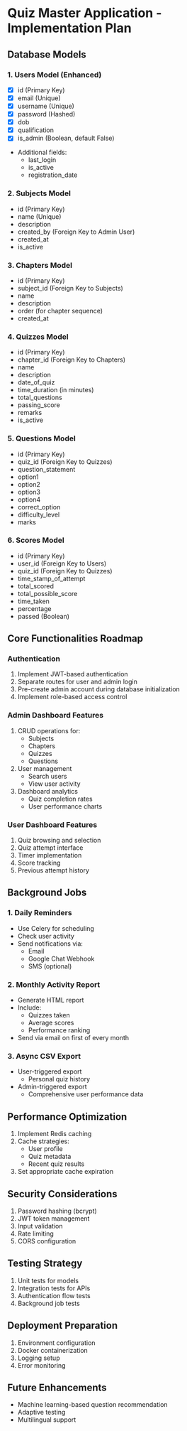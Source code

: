 # Quiz Master Application - Implementation Plan

## Database Models

### 1. Users Model (Enhanced)
- [x] id (Primary Key)
- [x] email (Unique)
- [x] username (Unique)
- [x] password (Hashed)
- [x] dob
- [x] qualification
- [x] is_admin (Boolean, default False)
- Additional fields:
  - last_login
  - is_active
  - registration_date

### 2. Subjects Model
- id (Primary Key)
- name (Unique)
- description
- created_by (Foreign Key to Admin User)
- created_at
- is_active

### 3. Chapters Model
- id (Primary Key)
- subject_id (Foreign Key to Subjects)
- name
- description
- order (for chapter sequence)
- created_at

### 4. Quizzes Model
- id (Primary Key)
- chapter_id (Foreign Key to Chapters)
- name
- description
- date_of_quiz
- time_duration (in minutes)
- total_questions
- passing_score
- remarks
- is_active

### 5. Questions Model
- id (Primary Key)
- quiz_id (Foreign Key to Quizzes)
- question_statement
- option1
- option2
- option3
- option4
- correct_option
- difficulty_level
- marks

### 6. Scores Model
- id (Primary Key)
- user_id (Foreign Key to Users)
- quiz_id (Foreign Key to Quizzes)
- time_stamp_of_attempt
- total_scored
- total_possible_score
- time_taken
- percentage
- passed (Boolean)

## Core Functionalities Roadmap

### Authentication
1. Implement JWT-based authentication
2. Separate routes for user and admin login
3. Pre-create admin account during database initialization
4. Implement role-based access control

### Admin Dashboard Features
1. CRUD operations for:
   - Subjects
   - Chapters
   - Quizzes
   - Questions
2. User management
   - Search users
   - View user activity
3. Dashboard analytics
   - Quiz completion rates
   - User performance charts

### User Dashboard Features
1. Quiz browsing and selection
2. Quiz attempt interface
3. Timer implementation
4. Score tracking
5. Previous attempt history

## Background Jobs

### 1. Daily Reminders
- Use Celery for scheduling
- Check user activity
- Send notifications via:
  - Email
  - Google Chat Webhook
  - SMS (optional)

### 2. Monthly Activity Report
- Generate HTML report
- Include:
  - Quizzes taken
  - Average scores
  - Performance ranking
- Send via email on first of every month

### 3. Async CSV Export
- User-triggered export
  - Personal quiz history
- Admin-triggered export
  - Comprehensive user performance data

## Performance Optimization
1. Implement Redis caching
2. Cache strategies:
   - User profile
   - Quiz metadata
   - Recent quiz results
3. Set appropriate cache expiration

## Security Considerations
1. Password hashing (bcrypt)
2. JWT token management
3. Input validation
4. Rate limiting
5. CORS configuration

## Testing Strategy
1. Unit tests for models
2. Integration tests for APIs
3. Authentication flow tests
4. Background job tests

## Deployment Preparation
1. Environment configuration
2. Docker containerization
3. Logging setup
4. Error monitoring

## Future Enhancements
- Machine learning-based question recommendation
- Adaptive testing
- Multilingual support
